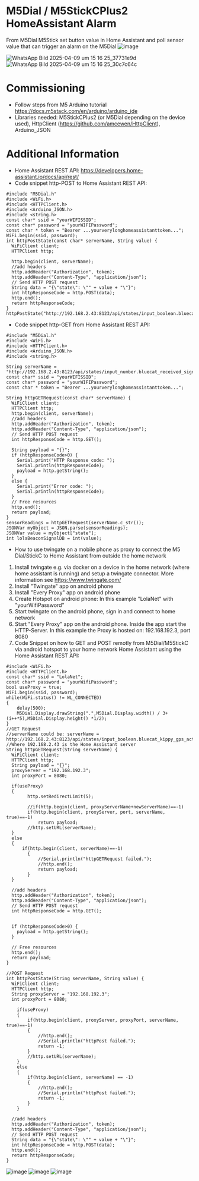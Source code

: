 # M5Dial / M5StickCPlus2 HomeAssistant Alarm
From M5Dial M5Stick set button value in Home Assistant and poll sensor value that can trigger an alarm on the M5Dial
![image](https://github.com/user-attachments/assets/246e2db2-0dcd-4b51-96d4-f6f72a8777fc)

![WhatsApp Bild 2025-04-09 um 15 16 25_37731e9d](https://github.com/user-attachments/assets/abb95c94-26bb-4f0d-86e1-3fab8fa2de3c)
![WhatsApp Bild 2025-04-09 um 15 16 25_30c7c64c](https://github.com/user-attachments/assets/b2aedcb1-fc76-4a0d-afb6-08681e1fb32b)

# Commissioning
* Follow steps from M5 Arduino tutorial https://docs.m5stack.com/en/arduino/arduino_ide
* Libraries needed: M5StickCPlus2 (or M5Dial depending on the device used), HttpClient (https://github.com/amcewen/HttpClient), Arduino_JSON

# Additional Information
* Home Assistant REST API: https://developers.home-assistant.io/docs/api/rest/
* Code snippet http-POST to Home Assistant REST API:
~~~
#include "M5Dial.h"
#include <WiFi.h>
#include <HTTPClient.h>
#include <Arduino_JSON.h>
#include <string.h>
const char* ssid = "yourWIFISSID";
const char* password = "yourWIFIPassword";
const char * token = "Bearer ...yourverylonghomeassistanttoken...";
WiFi.begin(ssid, password);
int httpPostState(const char* serverName, String value) {
  WiFiClient client;
  HTTPClient http;

  http.begin(client, serverName);
  //add headers
  http.addHeader("Authorization", token);
  http.addHeader("Content-Type", "application/json");
  // Send HTTP POST request
  String data = "{\"state\": \"" + value + "\"}";
  int httpResponseCode = http.POST(data);
  http.end();
  return httpResponseCode;
}
httpPostState("http://192.168.2.43:8123/api/states/input_boolean.bluecat_kippy_gps_active","on");
~~~
* Code snippet http-GET from Home Assistant REST API:
~~~
#include "M5Dial.h"
#include <WiFi.h>
#include <HTTPClient.h>
#include <Arduino_JSON.h>
#include <string.h>

String serverName = "http://192.168.2.43:8123/api/states/input_number.bluecat_received_signal_strength";
const char* ssid = "yourWIFISSID";
const char* password = "yourWIFIPassword";
const char * token = "Bearer ...yourverylonghomeassistanttoken...";

String httpGETRequest(const char* serverName) {
  WiFiClient client;
  HTTPClient http;
  http.begin(client, serverName);
  //add headers
  http.addHeader("Authorization", token);
  http.addHeader("Content-Type", "application/json");
  // Send HTTP POST request
  int httpResponseCode = http.GET();

  String payload = "{}"; 
  if (httpResponseCode>0) {
    Serial.print("HTTP Response code: ");
    Serial.println(httpResponseCode);
    payload = http.getString();
  }
  else {
    Serial.print("Error code: ");
    Serial.println(httpResponseCode);
  }
  // Free resources
  http.end();
  return payload;
}
sensorReadings = httpGETRequest(serverName.c_str());
JSONVar myObject = JSON.parse(sensorReadings);
JSONVar value = myObject["state"];
int lolaBeaconSignalDB = int(value);
~~~
* How to use twingate on a mobile phone as proxy to connect the M5 Dial/StickC to Home Assistant from outside the home network
1) Install twingate e.g. via docker on a device in the home network (where home assistant is running) and setup a twingate connector. More information see https://www.twingate.com/
2) Install "Twingate" app on android phone
3) Install  "Every Proxy" app on android phone
4) Create Hotspot on android phone: In this example "LolaNet" with "yourWifiPassword"
5) Start twingate on the android phone, sign in and connect to home network
6) Start "Every Proxy" app on the android phone. Inside the app start the HTTP-Server. In this example the Proxy is hosted on: 192.168.192.3, port 8080
7) Code Snippet on how to GET and POST remotly from M5Dial/M5StickC via android hotspot to your home network Home Assistant using the Home Assistant REST API:
~~~
#include <WiFi.h>
#include <HTTPClient.h>
const char* ssid = "LolaNet";
const char* password = "yourWifiPassword";
bool useProxy = true;
WiFi.begin(ssid, password);
while(WiFi.status() != WL_CONNECTED) 
{
    delay(500);
    M5Dial.Display.drawString(".",M5Dial.Display.width() / 3+(i++*5),M5Dial.Display.height() *1/2);
}
//GET Request
//serverName could be: serverName = http://192.168.2.43:8123/api/states/input_boolean.bluecat_kippy_gps_active;
//Where 192.168.2.43 is the Home Assistant server
String httpGETRequest(String serverName) {
  WiFiClient client;
  HTTPClient http;
  String payload = "{}"; 
  proxyServer = "192.168.192.3";
  int proxyPort = 8080;

  if(useProxy)
  {
        http.setRedirectLimit(5);

        //if(http.begin(client, proxyServerName+newServerName)==-1)
        if(http.begin(client, proxyServer, port, serverName, true)==-1)
            return payload;
        //http.setURL(serverName);
  }
  else
  {
      if(http.begin(client, serverName)==-1)
        {
            //Serial.println("httpGETRequest failed.");
            //http.end();
            return payload;
        }
  }
   
  //add headers
  http.addHeader("Authorization", token);
  http.addHeader("Content-Type", "application/json");
  // Send HTTP POST request
  int httpResponseCode = http.GET();

  
  if (httpResponseCode>0) {
    payload = http.getString();
  }

  // Free resources
  http.end();
  return payload;
}

//POST Request
int httpPostState(String serverName, String value) {
  WiFiClient client;
  HTTPClient http;
  String proxyServer = "192.168.192.3";
  int proxyPort = 8080;

    if(useProxy)
    {
        if(http.begin(client, proxyServer, proxyPort, serverName, true)==-1)
        {
            //http.end();
            //Serial.println("httpPost failed.");
            return -1;
        }
        //http.setURL(serverName);
    }
    else
    {
        if(http.begin(client, serverName) == -1)
        {
            //http.end();
            //Serial.println("httpPost failed.");
            return -1;
        }
    }

  //add headers
  http.addHeader("Authorization", token);
  http.addHeader("Content-Type", "application/json");
  // Send HTTP POST request
  String data = "{\"state\": \"" + value + "\"}";
  int httpResponseCode = http.POST(data);
  http.end();
  return httpResponseCode;
}
~~~
![image](https://github.com/user-attachments/assets/edcb0506-967f-4097-8d15-32afb4c67b49)
![image](https://github.com/user-attachments/assets/544d6464-7883-4b38-a702-caf6924e4d8a)
![image](https://github.com/user-attachments/assets/738359cd-bb66-4a58-9662-2744a03c24db)


  
